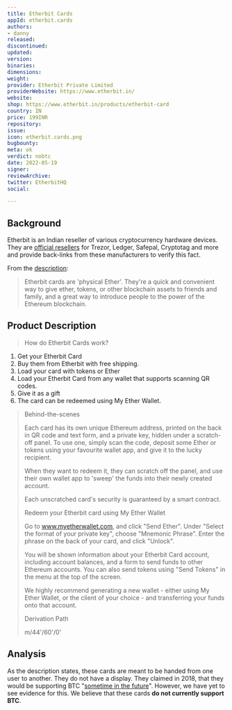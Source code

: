 ```yaml
---
title: Etherbit Cards
appId: etherbit.cards
authors:
- danny
released: 
discontinued: 
updated: 
version: 
binaries: 
dimensions: 
weight: 
provider: Etherbit Private Limited
providerWebsite: https://www.etherbit.in/
website: 
shop: https://www.etherbit.in/products/etherbit-card
country: IN
price: 199INR
repository: 
issue: 
icon: etherbit.cards.png
bugbounty: 
meta: ok
verdict: nobtc
date: 2022-05-19
signer: 
reviewArchive: 
twitter: EtherbitHQ
social: 

---
```


## Background 

Etherbit is an Indian reseller of various cryptocurrency hardware devices. They are [official resellers](https://www.etherbit.in/pages/faq) for Trezor, Ledger, Safepal, Cryptotag and more and provide back-links from these manufacturers to verify this fact.

From the [description](https://www.etherbit.in/products/etherbit-card):

> Etherbit cards are 'physical Ether'. They're a quick and convenient way to give ether, tokens, or other blockchain assets to friends and family, and a great way to introduce people to the power of the Ethereum blockchain.

## Product Description 

> How do Etherbit Cards work?
>
1. Get your Etherbit Card
2. Buy them from Etherbit with free shipping.
3. Load your card with tokens or Ether
4. Load your Etherbit Card from any wallet that supports scanning QR codes.
5. Give it as a gift
6. The card can be redeemed using My Ether Wallet.
>
> Behind-the-scenes
>
> Each card has its own unique Ethereum address, printed on the back in QR code and text form, and a private key, hidden under a scratch-off panel. To use one, simply scan the code, deposit some Ether or tokens using your favourite wallet app, and give it to the lucky recipient.
>
> When they want to redeem it, they can scratch off the panel, and use their own wallet app to 'sweep' the funds into their newly created account.
>
> Each unscratched card's security is guaranteed by a smart contract.
> 
> Redeem your Etherbit card using My Ether Wallet
>
> Go to www.myetherwallet.com, and click "Send Ether". Under "Select the format of your private key", choose "Mnemonic Phrase". Enter the phrase on the back of your card, and click "Unlock".
>
> You will be shown information about your Etherbit Card account, including account balances, and a form to send funds to other Ethereum accounts. You can also send tokens using "Send Tokens" in the menu at the top of the screen.
>
> We highly recommend generating a new wallet - either using My Ether Wallet, or the client of your choice - and transferring your funds onto that account. 
> 
> Derivation Path
>
> m/44'/60'/0'

## Analysis 

As the description states, these cards are meant to be handed from one user to another. They do not have a display. They claimed in 2018, that they would be supporting BTC "[sometime in the future](https://www.etherbit.in/products/etherbit-card)". However, we have yet to see evidence for this. We believe that these cards **do not currently support BTC**. 